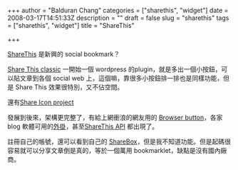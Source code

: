 +++
author = "Balduran Chang"
categories = ["sharethis", "widget"]
date = 2008-03-17T14:51:33Z
description = ""
draft = false
slug = "sharethis"
tags = ["sharethis", "widget"]
title = "ShareThis"

+++


[ShareThis](http://sharethis.com/index) 是新興的 social bookmark？

[Share This classic](http://alexking.org/projects/share-this) 一開始一個 wordpress 的plugin，就是多出一個小按鈕，可以貼文章到各個 social web 上，這個嘛，靠很多小按鈕排一排也是同樣功能，但是 Share This 效果很特別，又不佔空間。

還有[Share Icon project](http://alexking.org/projects/share-icon)

發展到後來，架構更完整了，有給上網衝浪的網友用的 [Browser button](http://sharethis.com/download)，各家 blog 軟體可用的[外掛](http://sharethis.com/getbutton)，甚至[ShareThis API](http://sharethis.com/publisher?type=stapi) 都出現了。

註冊自己的帳號，還可以看到自己的 [ShareBox](http://sharethis.com/history)，但是我不知道功能。但是起碼很容易就可以分享文章倒是真的，等於一個萬用 bookmarklet，缺點是沒有國內廠商。

